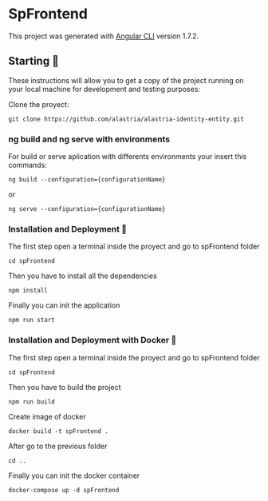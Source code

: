 # SpFrontend

This project was generated with [Angular CLI](https://github.com/angular/angular-cli) version 1.7.2.

## Starting 🚀

These instructions will allow you to get a copy of the project running on your local machine for development and testing purposes:

Clone the proyect:
```
git clone https://github.com/alastria/alastria-identity-entity.git
```

### ng build and ng serve with environments

For build or serve aplication with differents environments your insert this commands:
```
ng build --configuration={configurationName}
```
or
```
ng serve --configuration={configurationName}
```

### Installation and Deployment 🔧

The first step open a terminal inside the proyect and go to spFrontend folder
```
cd spFrontend
```

Then you have to install all the dependencies
```
npm install
```

Finally you can init the application
```
npm run start
```

### Installation and Deployment with Docker 🔧

The first step open a terminal inside the proyect and go to spFrontend folder
```
cd spFrontend
```

Then you have to build the project
```
npm run build
```

Create image of docker
```
docker build -t spFrontend .
```

After go to the previous folder
```
cd ..
```

Finally you can init the docker container
```
docker-compose up -d spFrontend
```
